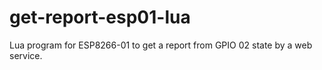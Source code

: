 # get-report-esp01-lua
Lua program for ESP8266-01 to get a report from GPIO 02 state by a web service.



